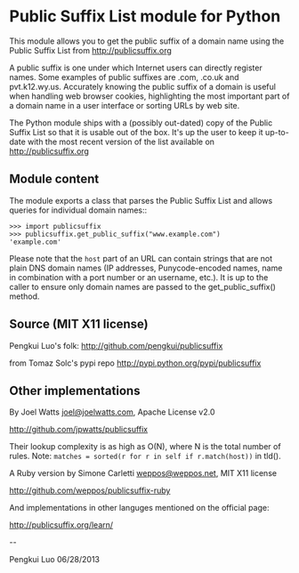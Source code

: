 Public Suffix List module for Python
====================================

This module allows you to get the public suffix of a domain name using the
Public Suffix List from http://publicsuffix.org

A public suffix is one under which Internet users can directly register
names. Some examples of public suffixes are .com, .co.uk and pvt.k12.wy.us.
Accurately knowing the public suffix of a domain is useful when handling
web browser cookies, highlighting the most important part of a domain name
in a user interface or sorting URLs by web site.

The Python module ships with a (possibly out-dated) copy of the Public
Suffix List so that it is usable out of the box. It's up the user to keep
it up-to-date with the most recent version of the list available on
http://publicsuffix.org


Module content
--------------

The module exports a class that parses the Public Suffix List and allows
queries for individual domain names::

    >>> import publicsuffix
    >>> publicsuffix.get_public_suffix("www.example.com")
    'example.com'

Please note that the ``host`` part of an URL can contain strings that are
not plain DNS domain names (IP addresses, Punycode-encoded names, name in
combination with a port number or an username, etc.). It is up to the caller
to ensure only domain names are passed to the get_public_suffix() method.


Source (MIT X11 license)
------------------------

Pengkui Luo's folk:
http://github.com/pengkui/publicsuffix

from Tomaz Solc's pypi repo
http://pypi.python.org/pypi/publicsuffix


Other implementations
---------------------

By Joel Watts <joel@joelwatts.com>, Apache License v2.0

http://github.com/jpwatts/publicsuffix

Their lookup complexity is as high as O(N), where N is the total number of
rules. Note: ``matches = sorted(r for r in self if r.match(host))`` in tld().


A Ruby version by Simone Carletti <weppos@weppos.net>, MIT X11 license

http://github.com/weppos/publicsuffix-ruby


And implementations in other languges mentioned on the official page:

http://publicsuffix.org/learn/



--

Pengkui Luo
06/28/2013
